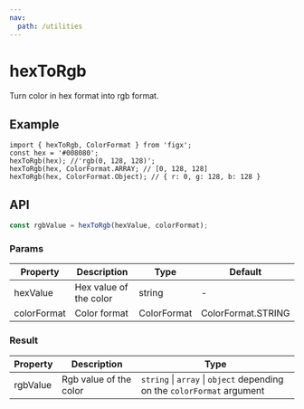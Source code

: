 ```yaml
---
nav:
  path: /utilities
---
```


# hexToRgb

Turn color in hex format into rgb format.

## Example

```tsx
import { hexToRgb, ColorFormat } from 'figx';
const hex = '#008080';
hexToRgb(hex); //'rgb(0, 128, 128)';
hexToRgb(hex, ColorFormat.ARRAY; // [0, 128, 128]
hexToRgb(hex, ColorFormat.Object); // { r: 0, g: 128, b: 128 }
```

## API

```ts
const rgbValue = hexToRgb(hexValue, colorFormat);
```

### Params

| Property    | Description            | Type        | Default            |
| ----------- | ---------------------- | ----------- | ------------------ |
| hexValue    | Hex value of the color | string      | -                  |
| colorFormat | Color format           | ColorFormat | ColorFormat.STRING |

### Result

| Property | Description | Type |
| --- | --- | --- |
| rgbValue | Rgb value of the color | `string` \| `array` \| `object` depending on the `colorFormat` argument |

